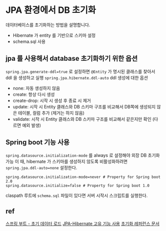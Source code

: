 
# JPA 환경에서 DB 초기화
데이터베이스를 초기화하는 방법을 설명합니다.

* Hibernate 가 entity 를 기반으로 스키마 설정
* schema.sql 사용

## jpa 를 사용해서 database 초기화하기 위한 옵션
`spring.jpa.generate-ddl=true` 로 설정하면 `@Entity` 가 명시된 클래스를 찾아서 ddl 을 생성하고 실행
`spring.jpa.hibernate.ddl-auto` ddl 생성에 대한 옵션
- none: 자동 생성하지 않음
- create: 항상 다시 생성
- create-drop: 시작 시 생성 후 종료 시 제거
- update: 시작 시 Entity 클래스와 DB 스키마 구조를 비교해서 DB쪽에 생성되지 않은 테이블, 컬럼 추가 (제거는 하지 않음)
- validate: 시작 시 Entity 클래스와 DB 스키마 구조를 비교해서 같은지만 확인 (다르면 예외 발생)

## Spring boot 기능 사용
`spring.datasource.initialization-mode` 를 always 로 설정해야 외장 DB 초기화 가능
이 때, hibernate 가 스키마를 생성하지 않도록 비활성화하려면 `spring.jpa.ddl-auto=none` 설정한다.
```properties
spring.datasource.initialization-mode=never # Property for Spring boot 2.0
spring.datasource.initialize=false # Property for Spring boot 1.0
```

claspath 루트에 `schema.sql` 파일이 있다면 서버 시작시 스크립트를 실행한다.




## ref
[스프링 부트 - 초기 데이터 로드](https://cnpnote.tistory.com/entry/SPRING-%EC%8A%A4%ED%94%84%EB%A7%81-%EB%B6%80%ED%8A%B8-%EC%B4%88%EA%B8%B0-%EB%8D%B0%EC%9D%B4%ED%84%B0%EB%A1%9C%EB%93%9C)
[JPA-Hibernate 고유 기능 사용](https://velog.io/@owljoa/%EC%88%98%EC%A0%95%ED%95%84%EC%9A%94-JPA-Hibernate-%EC%B4%88%EA%B8%B0-%EB%8D%B0%EC%9D%B4%ED%84%B0-%EC%83%9D%EC%84%B1-)
[초기화 레퍼런스 문서](https://docs.spring.io/spring-boot/docs/2.1.x/reference/html/howto-database-initialization.html)